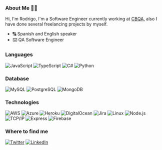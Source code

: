 ### About Me :man_technologist:
Hi, I'm Rodrigo, I'm a Software Engineer currently working at [CBQA](https://www.cbqasolutions.com/), also I have done several freelancing projects by myself.
- :capital_abcd: Spanish and English speaker
- :keyboard: QA Software Engineer

### Languages
![JavaScript](https://img.shields.io/badge/javascript%20-%23323330.svg?&style=for-the-badge&logo=javascript&logoColor=%23F7DF1E)
![TypeScript](https://img.shields.io/badge/typescript%20-%23007ACC.svg?&style=for-the-badge&logo=typescript&logoColor=white)
![C#](https://img.shields.io/badge/c%23%20-%23239120.svg?&style=for-the-badge&logo=c-sharp&logoColor=white)
![Python](https://img.shields.io/badge/python%20-%2314354C.svg?&style=for-the-badge&logo=python&logoColor=white)

### Database
![MySQL](https://img.shields.io/badge/mysql-%2300f.svg?&style=for-the-badge&logo=mysql&logoColor=white)
![PostgreSQL](https://img.shields.io/badge/postgres-%23316192.svg?&style=for-the-badge&logo=postgresql&logoColor=white)
![MongoDB](https://img.shields.io/badge/MongoDB-%234ea94b.svg?&style=for-the-badge&logo=mongodb&logoColor=white)

### Technologies
![AWS](https://img.shields.io/badge/AWS%20-%23FF9900.svg?&style=for-the-badge&logo=amazon-aws&logoColor=white)
![Azure](https://img.shields.io/badge/azure%20-%230072C6.svg?&style=for-the-badge&logo=azure-devops&logoColor=white)
![Heroku](https://img.shields.io/badge/heroku%20-%23430098.svg?&style=for-the-badge&logo=heroku&logoColor=white)
![DigitalOcean](https://img.shields.io/badge/DigitalOcean-%230167ff.svg?&style=for-the-badge&logo=digitalOcean&logoColor=white)
![Jira](https://img.shields.io/badge/-Jira-fff?&logo=jira-software&logoColor=0052CC&style=for-the-badge)
![Linux](https://img.shields.io/badge/-Linux-fff?&logo=linux&logoColor=000&style=for-the-badge)
![Node.js](https://img.shields.io/badge/node.js%20-%2343853D.svg?&style=for-the-badge&logo=node.js&logoColor=white)
![TCP/IP](https://img.shields.io/badge/-TCP/IP-fff?&logo=Cisco&style=for-the-badge)
![Express](https://img.shields.io/badge/express.js%20-%23404d59.svg?&style=for-the-badge)
![Firebase](https://img.shields.io/badge/firebase%20-%23039BE5.svg?&style=for-the-badge&logo=firebase)

### Where to find me
[![Twitter](https://img.shields.io/badge/@rodritxt%20-%231DA1F2.svg?&style=for-the-badge&logo=Twitter&logoColor=white)](https://twitter.com/rodritxt)
[![LinkedIn](https://img.shields.io/badge/linkedin%20-%230077B5.svg?&style=for-the-badge&logo=linkedin&logoColor=white)](https://www.linkedin.com/in/rodrigo-de-leon-6286851a8/)

<!--
**rodri-dot-git/rodri-dot-git** is a ✨ _special_ ✨ repository because its `README.md` (this file) appears on your GitHub profile.

Here are some ideas to get you started:

- 🔭 I’m currently working on ...
- 🌱 I’m currently learning ...
- 👯 I’m looking to collaborate on ...
- 🤔 I’m looking for help with ...
- 💬 Ask me about ...
- 📫 How to reach me: ...
- 😄 Pronouns: ...
- ⚡ Fun fact: ...
-->
